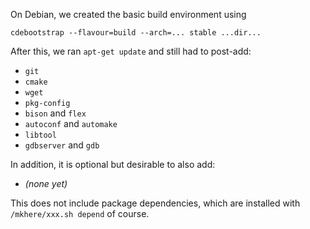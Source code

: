 On Debian, we created the basic build environment using

```
cdebootstrap --flavour=build --arch=... stable ...dir...
```

After this, we ran `apt-get update` and still had to post-add:

  - `git`
  - `cmake`
  - `wget`
  - `pkg-config`
  - `bison` and `flex`
  - `autoconf` and `automake`
  - `libtool`
  - `gdbserver` and `gdb`

In addition, it is optional but desirable to also add:

  - *(none yet)*

This does not include package dependencies, which are installed
with `/mkhere/xxx.sh depend` of course.
